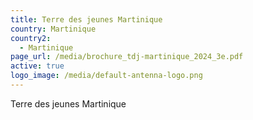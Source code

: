 ```yaml
---
title: Terre des jeunes Martinique
country: Martinique
country2:
  - Martinique
page_url: /media/brochure_tdj-martinique_2024_3e.pdf
active: true
logo_image: /media/default-antenna-logo.png
---
```

Terre des jeunes Martinique
